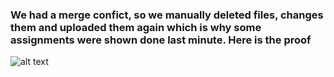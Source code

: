 ### We had a merge confict, so we manually deleted files, changes them and uploaded them again which is why some assignments were shown done last minute. Here is the proof
![alt text](https://github.com/levyjr/CS411/blob/master/docs/Assignment%20Date%20Documentation.png?raw=true "Title")

